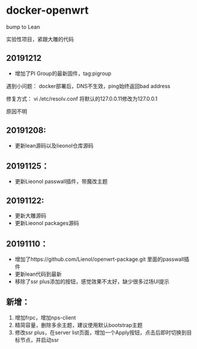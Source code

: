 # docker-openwrt

bump to Lean 

实验性项目，紧跟大雕的代码

## 20191212

- 增加了PI Group的最新固件，tag:pigroup

遇到小问题：
docker部署后，DNS不生效，ping始终返回bad address

修复方式：
vi /etc/resolv.conf
将默认的127.0.0.11修改为127.0.0.1

原因不明

## 20191208:

- 更新lean源码以及lieonol仓库源码


## 20191125：

- 更新Lieonol passwall插件，带魔改主题


## 20191122:

- 更新大雕源码
- 更新Lieonol packages源码





## 20191110：

- 增加了https://github.com/Lienol/openwrt-package.git 里面的passwall插件
- 更新lean代码到最新
- 移除了ssr plus添加的按钮，感觉效果不太好，缺少很多过场UI提示



## 新增：

1. 增加frpc，增加nps-client
2. 精简容量，删除多余主题，建议使用默认bootstrap主题
3. 修改ssr plus，在server list页面，增加一个Apply按钮，点击后即时切换到目标节点，并启动ssr

